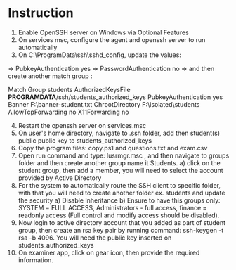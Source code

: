 # Instruction

1. Enable OpenSSH server on Windows via Optional Features
2. On services msc, configure the agent and openssh server to run automatically
3. On C:\ProgramData\ssh\sshd_config, update the values:

 =>  PubkeyAuthentication yes
 =>  PasswordAuthentication no
 =>  and then create another match group : 

Match Group students
        AuthorizedKeysFile __PROGRAMDATA__/ssh/students_authorized_keys
        PubkeyAuthentication yes
        Banner F:\banner-student.txt
        ChrootDirectory F:\isolated\students
        AllowTcpForwarding no
        X11Forwarding no

 4. Restart the openssh server on services.msc
 5. On user's home directory, navigate to .ssh folder, add then student(s) public public key to students_authorized_keys
 6. Copy the program files: copy.ps1 and questions.txt and exam.csv
 7. Open run command and type: lusrmgr.msc , and then navigate to groups folder and then create another group name it Students.
   a) click on the student group, then add a member, you will need to select the account provided by Active Directory
 8. For the system to automatically route the SSH client to specific folder, with that you will need to create another folder ex. students and update the security
   a) Disable Inheritance
   b) Ensure to have this groups only:  SYSTEM = FULL ACCESS, Administrators  - full access, finance = readonly access (Full control and modify access should be disabled).
 9. Now login to active directory account that you added as part of student group,  then create an rsa key pair by running command: ssh-keygen -t rsa -b 4096. 
    You will need the public key inserted on students_authorized_keys
10. On examiner app, click on gear icon, then provide the required information.
